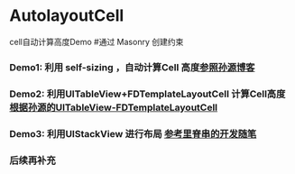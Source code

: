 # AutolayoutCell
cell自动计算高度Demo
#通过 Masonry 创建约束
### Demo1: 利用 self-sizing ，自动计算Cell 高度[参照孙源博客](http://blog.sunnyxx.com/2015/05/17/cell-height-calculation/)
### Demo2: 利用UITableView+FDTemplateLayoutCell  计算Cell高度 [根据孙源的UITableView-FDTemplateLayoutCell](https://github.com/forkingdog/UITableView-FDTemplateLayoutCell)
### Demo3: 利用UIStackView 进行布局  [参考里脊串的开发随笔](http://adad184.com/2015/06/08/complex-cell-with-masonry/)

### 后续再补充 
